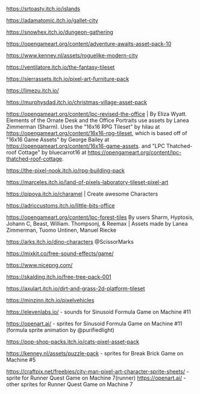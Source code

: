 https://srtoasty.itch.io/islands

https://adamatomic.itch.io/gallet-city

https://snowhex.itch.io/dungeon-gathering

https://opengameart.org/content/adventure-awaits-asset-pack-10

https://www.kenney.nl/assets/roguelike-modern-city

https://ventilatore.itch.io/the-fantasy-tileset

https://sierrassets.itch.io/pixel-art-furniture-pack

https://limezu.itch.io/

https://murphysdad.itch.io/christmas-village-asset-pack

https://opengameart.org/content/lpc-revised-the-office | By Eliza Wyatt. Elements of the Ornate Desk and the Office Portraits use assets by Lanea Zimmerman (Sharm).
 Uses the "16x16 RPG Tileset" by hilau at https://opengameart.org/content/16x16-rpg-tileset, which is based off of "16x16 Game Assets" by George Bailey at https://opengameart.org/content/16x16-game-assets. and "LPC Thatched-roof Cottage" by bluecarrot16 at https://opengameart.org/content/lpc-thatched-roof-cottage.

https://the-pixel-nook.itch.io/rpg-building-pack

https://marceles.itch.io/land-of-pixels-laboratory-tileset-pixel-art

https://pipoya.itch.io/charamel | Create awesome Characters

https://adriccustoms.itch.io/little-bits-office

https://opengameart.org/content/lpc-forest-tiles
By users Sharm, Hyptosis, Johann C, Beast, William. Thompsonj, & Reemax | Assets made by Lanea Zimmerman, Tuomo Untinen, Manuel Riecke

https://arks.itch.io/dino-characters @ScissorMarks

https://mixkit.co/free-sound-effects/game/

https://www.nicepng.com/

https://skalding.itch.io/free-tree-pack-001

https://axulart.itch.io/dirt-and-grass-2d-platform-tileset

https://minzinn.itch.io/pixelvehicles

https://elevenlabs.io/ - sounds for Sinusoid Formula Game on Machine #11

https://openart.ai/ - sprites for Sinusoid Formula Game on Machine #11 (formula sprite animation by @purifiedlight)

https://pop-shop-packs.itch.io/cats-pixel-asset-pack

https://kenney.nl/assets/puzzle-pack - sprites for Break Brick Game on Machine #5

https://craftpix.net/freebies/city-man-pixel-art-character-sprite-sheets/ - sprite for Runner Quest Game on Machine 7(runner)
https://openart.ai/ - other sprites for Runner Quest Game on Machine 7